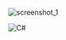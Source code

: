   
![screenshot_1](https://user-images.githubusercontent.com/38188753/48021931-40c53000-e153-11e8-832f-9cbb1ab929a6.png)


<div>
     <img src="https://www.google.am/url?sa=i&source=images&cd=&cad=rja&uact=8&ved=2ahUKEwjKiYqkh7_eAhXB_ywKHVzJBT4QjRx6BAgBEAU&url=https%3A%2F%2Fdocs.microsoft.com%2Fen-us%2Fvisualstudio%2F&psig=AOvVaw3odleZdwi4IKYxsmg25VfN&ust=1541569012888279" alt="C#" style="float:center; margin-right:1px;" />
<div>
